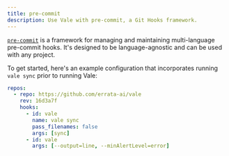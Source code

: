 ```yaml
---
title: pre-commit
description: Use Vale with pre-commit, a Git Hooks framework.
---
```


[`pre-commit`][1] is a framework for managing and maintaining multi-language
pre-commit hooks. It's designed to be language-agnostic and can be used with
any project.

To get started, here's an example configuration that incorporates running
`vale sync` prior to running Vale:

```yaml
repos:
  - repo: https://github.com/errata-ai/vale
    rev: 16d3a7f
    hooks:
      - id: vale
        name: vale sync
        pass_filenames: false
        args: [sync]
      - id: vale
        args: [--output=line, --minAlertLevel=error]
```

[1]: https://pre-commit.com/index.html
